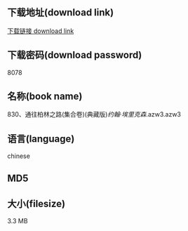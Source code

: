 ## 下载地址(download link)
[下载链接 download link](https://tutu365.netlify.app/?s=830%E3%80%81%E9%80%9A%E5%BE%80%E6%9F%8F%E6%9E%97%E4%B9%8B%E8%B7%AF%28%E9%9B%86%E5%90%88%E5%8D%B7%29%28%E5%85%B8%E8%97%8F%E7%89%88%29_%E7%BA%A6%E7%BF%B0%C2%B7%E5%9F%83%E9%87%8C%E5%85%8B%E6%A3%AE_.azw3)

## 下载密码(download password)
8078

## 名称(book name)
830、通往柏林之路(集合卷)(典藏版)_约翰·埃里克森_.azw3.azw3

## 语言(language)
chinese

## MD5


## 大小(filesize)
3.3 MB
